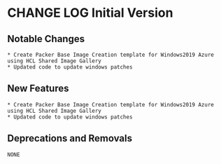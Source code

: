 CHANGE LOG Initial Version
==========================


Notable Changes 
----------------

```
* Create Packer Base Image Creation template for Windows2019 Azure using HCL Shared Image Gallery
* Updated code to update windows patches 
```

New Features 
-------------

```
* Create Packer Base Image Creation template for Windows2019 Azure using HCL Shared Image Gallery
* Updated code to update windows patches 
```

Deprecations and Removals 
-------------------------

```
NONE
```
